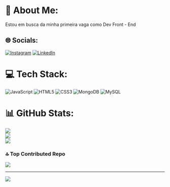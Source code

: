 # 💫 About Me:
Estou em busca da minha primeira vaga como Dev Front - End


## 🌐 Socials:
[![Instagram](https://img.shields.io/badge/Instagram-%23E4405F.svg?logo=Instagram&logoColor=white)](https://instagram.com/https://www.instagram.com/pedro_guedezx/) [![LinkedIn](https://img.shields.io/badge/LinkedIn-%230077B5.svg?logo=linkedin&logoColor=white)](https://linkedin.com/in/https://www.linkedin.com/in/ruan-pedro-guedes-245bb322a/) 

# 💻 Tech Stack:
![JavaScript](https://img.shields.io/badge/javascript-%23323330.svg?style=for-the-badge&logo=javascript&logoColor=%23F7DF1E) ![HTML5](https://img.shields.io/badge/html5-%23E34F26.svg?style=for-the-badge&logo=html5&logoColor=white) ![CSS3](https://img.shields.io/badge/css3-%231572B6.svg?style=for-the-badge&logo=css3&logoColor=white) ![MongoDB](https://img.shields.io/badge/MongoDB-%234ea94b.svg?style=for-the-badge&logo=mongodb&logoColor=white) ![MySQL](https://img.shields.io/badge/mysql-%2300000f.svg?style=for-the-badge&logo=mysql&logoColor=white)
# 📊 GitHub Stats:
![](https://github-readme-stats.vercel.app/api?username=ruanpedroguedes&theme=dark&hide_border=false&include_all_commits=false&count_private=false)<br/>
![](https://github-readme-streak-stats.herokuapp.com/?user=ruanpedroguedes&theme=dark&hide_border=false)<br/>
![](https://github-readme-stats.vercel.app/api/top-langs/?username=ruanpedroguedes&theme=dark&hide_border=false&include_all_commits=false&count_private=false&layout=compact)

### 🔝 Top Contributed Repo
![](https://github-contributor-stats.vercel.app/api?username=ruanpedroguedes&limit=5&theme=dark&combine_all_yearly_contributions=true)

---
[![](https://visitcount.itsvg.in/api?id=ruanpedroguedes&icon=0&color=0)](https://visitcount.itsvg.in)

<!-- Proudly created with GPRM ( https://gprm.itsvg.in ) -->

